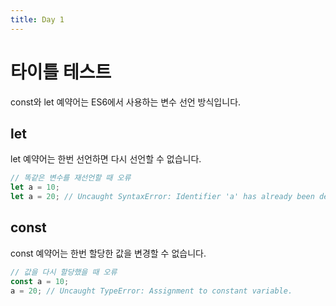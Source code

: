```yaml
---
title: Day 1
---
```


# 타이틀 테스트

const와 let 예약어는 ES6에서 사용하는 변수 선언 방식입니다.

## let

let 예약어는 한번 선언하면 다시 선언할 수 없습니다.

```js
// 똑같은 변수를 재선언할 때 오류
let a = 10;
let a = 20; // Uncaught SyntaxError: Identifier 'a' has already been declared
```

## const

const 예약어는 한번 할당한 값을 변경할 수 없습니다.

```js
// 값을 다시 할당했을 때 오류
const a = 10;
a = 20; // Uncaught TypeError: Assignment to constant variable.
```